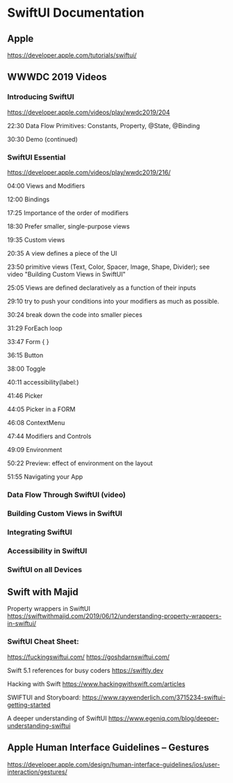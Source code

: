 #  SwiftUI Documentation

## Apple

https://developer.apple.com/tutorials/swiftui/

## WWWDC 2019 Videos

### Introducing SwiftUI
https://developer.apple.com/videos/play/wwdc2019/204

22:30 Data Flow Primitives: Constants, Property, @State, @Binding

30:30 Demo (continued)

### SwiftUI Essential
https://developer.apple.com/videos/play/wwdc2019/216/

04:00 Views and Modifiers

12:00 Bindings

17:25 Importance of the order of modifiers

18:30 Prefer smaller, single-purpose views

19:35 Custom views

20:35 A view defines a piece of the UI

23:50 primitive views (Text, Color, Spacer, Image, Shape, Divider); see video "Building Custom Views in SwiftUI"

25:05 Views are defined declaratively as a function of their inputs

29:10 try to push your conditions into your modifiers as much as possible.

30:24 break down the code into smaller pieces

31:29 ForEach loop

33:47 Form { }

36:15 Button

38:00 Toggle

40:11 accessibility(label:)

41:46 Picker

44:05 Picker in a FORM

46:08 ContextMenu

47:44 Modifiers and Controls

49:09 Environment

50:22 Preview: effect of environment on the layout

51:55 Navigating your App




### Data Flow Through SwiftUI (video)

### Building Custom Views in SwiftUI

### Integrating SwiftUI

### Accessibility in SwiftUI

### SwiftUI on all Devices



## Swift with Majid
Property wrappers in SwiftUI
https://swiftwithmajid.com/2019/06/12/understanding-property-wrappers-in-swiftui/

### SwiftUI Cheat Sheet:
https://fuckingswiftui.com/
https://goshdarnswiftui.com/


Swift 5.1 references for busy coders
https://swiftly.dev

Hacking with Swift
https://www.hackingwithswift.com/articles

SWIFTUI and  Storyboard:
https://www.raywenderlich.com/3715234-swiftui-getting-started

A deeper understanding of SwiftUI
https://www.egeniq.com/blog/deeper-understanding-swiftui


## Apple Human Interface Guidelines – Gestures
https://developer.apple.com/design/human-interface-guidelines/ios/user-interaction/gestures/

